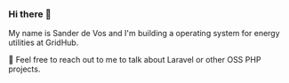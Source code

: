### Hi there 👋

My name is Sander de Vos and I'm building a operating system for energy utilities at GridHub.

🚀 Feel free to reach out to me to talk about Laravel or other OSS PHP projects.
